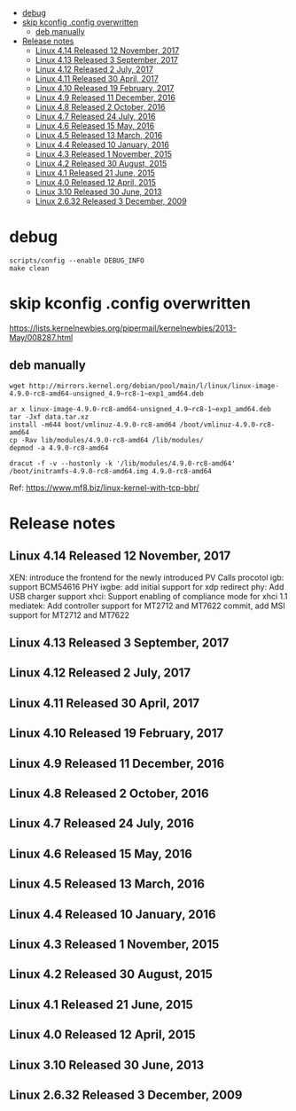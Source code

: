<!-- TOC -->

- [debug](#debug)
- [skip kconfig .config overwritten](#skip-kconfig-config-overwritten)
    - [deb manually](#deb-manually)
- [Release notes](#release-notes)
    - [Linux 4.14 Released 12 November, 2017](#linux-414-released-12-november-2017)
    - [Linux 4.13 Released 3 September, 2017](#linux-413-released-3-september-2017)
    - [Linux 4.12 Released 2 July, 2017](#linux-412-released-2-july-2017)
    - [Linux 4.11 Released 30 April, 2017](#linux-411-released-30-april-2017)
    - [Linux 4.10 Released 19 February, 2017](#linux-410-released-19-february-2017)
    - [Linux 4.9 Released 11 December, 2016](#linux-49-released-11-december-2016)
    - [Linux 4.8 Released 2 October, 2016](#linux-48-released-2-october-2016)
    - [Linux 4.7 Released 24 July, 2016](#linux-47-released-24-july-2016)
    - [Linux 4.6 Released 15 May, 2016](#linux-46-released-15-may-2016)
    - [Linux 4.5 Released 13 March, 2016](#linux-45-released-13-march-2016)
    - [Linux 4.4 Released 10 January, 2016](#linux-44-released-10-january-2016)
    - [Linux 4.3 Released 1 November, 2015](#linux-43-released-1-november-2015)
    - [Linux 4.2 Released 30 August, 2015](#linux-42-released-30-august-2015)
    - [Linux 4.1 Released 21 June, 2015](#linux-41-released-21-june-2015)
    - [Linux 4.0 Released 12 April, 2015](#linux-40-released-12-april-2015)
    - [Linux 3.10 Released 30 June, 2013](#linux-310-released-30-june-2013)
    - [Linux 2.6.32 Released 3 December, 2009](#linux-2632-released-3-december-2009)

<!-- /TOC -->

# debug
    scripts/config --enable DEBUG_INFO
    make clean

# skip kconfig .config overwritten
https://lists.kernelnewbies.org/pipermail/kernelnewbies/2013-May/008287.html

## deb manually
```
wget http://mirrors.kernel.org/debian/pool/main/l/linux/linux-image-4.9.0-rc8-amd64-unsigned_4.9~rc8-1~exp1_amd64.deb

ar x linux-image-4.9.0-rc8-amd64-unsigned_4.9~rc8-1~exp1_amd64.deb
tar -Jxf data.tar.xz
install -m644 boot/vmlinuz-4.9.0-rc8-amd64 /boot/vmlinuz-4.9.0-rc8-amd64
cp -Rav lib/modules/4.9.0-rc8-amd64 /lib/modules/
depmod -a 4.9.0-rc8-amd64

dracut -f -v --hostonly -k '/lib/modules/4.9.0-rc8-amd64'  /boot/initramfs-4.9.0-rc8-amd64.img 4.9.0-rc8-amd64
```
Ref: https://www.mf8.biz/linux-kernel-with-tcp-bbr/    

# Release notes

## Linux 4.14 Released 12 November, 2017
XEN: introduce the frontend for the newly introduced PV Calls procotol
igb: support BCM54616 PHY
ixgbe: add initial support for xdp redirect
phy: Add USB charger support
xhci: Support enabling of compliance mode for xhci 1.1
mediatek: Add controller support for MT2712 and MT7622 commit, add MSI support for MT2712 and MT7622

## Linux 4.13 Released 3 September, 2017

## Linux 4.12 Released 2 July, 2017

## Linux 4.11 Released 30 April, 2017

## Linux 4.10 Released 19 February, 2017

## Linux 4.9 Released 11 December, 2016

## Linux 4.8 Released 2 October, 2016

## Linux 4.7 Released 24 July, 2016

## Linux 4.6 Released 15 May, 2016

## Linux 4.5 Released 13 March, 2016

## Linux 4.4 Released 10 January, 2016

## Linux 4.3 Released 1 November, 2015

## Linux 4.2 Released 30 August, 2015

## Linux 4.1 Released 21 June, 2015

## Linux 4.0 Released 12 April, 2015

## Linux 3.10 Released 30 June, 2013
## Linux 2.6.32 Released 3 December, 2009